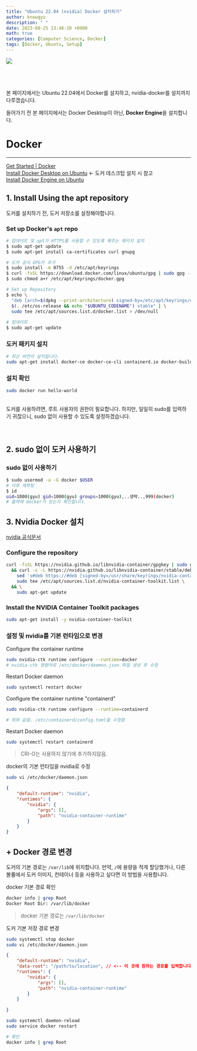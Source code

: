 ```yaml
---
title: "Ubuntu 22.04 (nvidia) Docker 설치하기"
author: knowgyu
description: " "
date: 2023-08-25 13:48:10 +0900
math: true
categories: [Computer Science, Docker]
tags: [Docker, Ubuntu, Setup]
---
```


![](https://velog.velcdn.com/images/noehuyg/post/6ed9b1af-1add-4dd9-8790-0451e255a461/image.png)
<br>
<br>
<br>
<br>
<br>
본 페이지에서는 Ubuntu 22.04에서 Docker를 설치하고, nvidia-docker를 설치까지 다루겠습니다.

들어가기 전 본 페이지에서는 Docker Desktop이 아닌, **Docker Engine**을 설치합니다.

# Docker
***
[Get Started | Docker](https://www.docker.com/get-started/)<br>
[Install Docker Desktop on Ubuntu](https://docs.docker.com/desktop/install/ubuntu/) <- 도커 데스크탑 설치 시 참고<br>
[Install Docker Engine on Ubuntu](https://docs.docker.com/engine/install/ubuntu/)<br>
## 1. Install Using the apt repository
도커를 설치하기 전, 도커 저장소를 설정해야합니다.

### Set up Docker's `apt` repo
```bash
# 업데이트 및 apt가 HTTPS를 사용할 수 있도록 해주는 패키지 설치
$ sudo apt-get update
$ sudo apt-get install ca-certificates curl gnupg

# 도커 공식 GPG키 추가
$ sudo install -m 0755 -d /etc/apt/keyrings
$ curl -fsSL https://download.docker.com/linux/ubuntu/gpg | sudo gpg --dearmor -o /etc/apt/keyrings/docker.gpg
$ sudo chmod a+r /etc/apt/keyrings/docker.gpg

# Set up Repository
$ echo \
  "deb [arch=$(dpkg --print-architecture) signed-by=/etc/apt/keyrings/docker.gpg] https://download.docker.com/linux/ubuntu \
  $(. /etc/os-release && echo "$UBUNTU_CODENAME") stable" | \
  sudo tee /etc/apt/sources.list.d/docker.list > /dev/null
  
# 업데이트 
$ sudo apt-get update
```

### 도커 패키지 설치

```bash
# 최신 버전이 설치됩니다.
sudo apt-get install docker-ce docker-ce-cli containerd.io docker-buildx-plugin docker-compose-plugin
```

### 설치 확인
```bash
sudo docker run hello-world
```
<br/>도커를 사용하려면, 루트 사용자의 권한이 필요합니다.
하지만, 일일히 sudo를 입력하기 귀찮으니, sudo 없이 사용할 수 있도록 설정하겠습니다.<br/><br/><br/>


## 2. sudo 없이 도커 사용하기
### sudo 없이 사용하기
```bash
$ sudo usermod -a -G docker $USER
# 이후 재부팅
$ id
uid=1000(gyu) gid=1000(gyu) groups=1000(gyu),..생략..,999(docker)
# 출력에 docker가 있는지 확인합니다. 
```

## 3. Nvidia Docker 설치
[nvidia 공식문서](https://docs.nvidia.com/datacenter/cloud-native/container-toolkit/latest/install-guide.html])
### Configure the repository
```bash
curl -fsSL https://nvidia.github.io/libnvidia-container/gpgkey | sudo gpg --dearmor -o /usr/share/keyrings/nvidia-container-toolkit-keyring.gpg \
  && curl -s -L https://nvidia.github.io/libnvidia-container/stable/deb/nvidia-container-toolkit.list | \
    sed 's#deb https://#deb [signed-by=/usr/share/keyrings/nvidia-container-toolkit-keyring.gpg] https://#g' | \
    sudo tee /etc/apt/sources.list.d/nvidia-container-toolkit.list \
  && \
    sudo apt-get update
```

### Install the NVIDIA Container Toolkit packages
```bash
sudo apt-get install -y nvidia-container-toolkit
```

### 설정 및 nvidia를 기본 런타임으로 변경
Configure the container runtime
```bash
sudo nvidia-ctk runtime configure --runtime=docker
# nvidia-ctk 명령어로 /etc/docker/daemon.json 파일 생성 후 수정
```

Restart Docker daemon
```bash
sudo systemctl restart docker
```

Configure the container runtime "containerd"
```bash
sudo nvidia-ctk runtime configure --runtime=containerd

# 위와 같음. /etc/containerd/config.toml을 수정함
```

Restart Docker daemon
```bash
sudo systemctl restart containerd
```

> CRI-O는 사용하지 않기에 추가하지않음.

docker의 기본 런타임을 nvidia로 수정
```bash
sudo vi /etc/docker/daemon.json
```

```json
{
    "default-runtime": "nvidia",
    "runtimes": {
        "nvidia": {
            "args": [],
            "path": "nvidia-container-runtime"
        }
    }
}
```
## + Docker 경로 변경
도커의 기본 경로는 `/var/lib`에 위치합니다. 만약, `/`에 용량을 적게 할당했거나, 다른 볼륨에서 도커 이미지, 컨테이너 등을 사용하고 싶다면 이 방법을 사용합니다.

docker 기본 경로 확인
```bash
docker info | grep Root
Docker Root Dir: /var/lib/docker
```
> docker 기본 경로는 `/var/lib/docker` 

도커 기본 저장 경로 변경
```bash
sudo systemctl stop docker
sudo vi /etc/docker/daemon.json
```

```json
{
    "default-runtime": "nvidia",
    "data-root": "/path/to/location", // <-- 이 곳에 원하는 경로를 입력합니다.
    "runtimes": {
        "nvidia": {
            "args": [],
            "path": "nvidia-container-runtime"
        }
    }
    
}
```
```bash
sudo systemctl daemon-reload
sudo service docker restart

# 확인
docker info | grep Root
```
